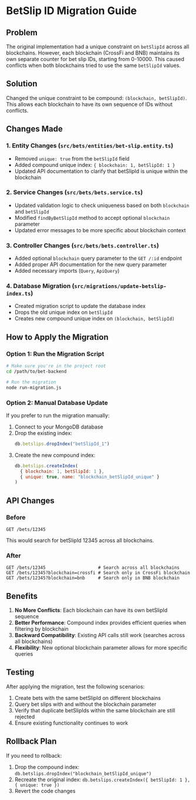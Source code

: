 # BetSlip ID Migration Guide

## Problem
The original implementation had a unique constraint on `betSlipId` across all blockchains. However, each blockchain (CrossFi and BNB) maintains its own separate counter for bet slip IDs, starting from 0-10000. This caused conflicts when both blockchains tried to use the same `betSlipId` values.

## Solution
Changed the unique constraint to be compound: `(blockchain, betSlipId)`. This allows each blockchain to have its own sequence of IDs without conflicts.

## Changes Made

### 1. Entity Changes (`src/bets/entities/bet-slip.entity.ts`)
- Removed `unique: true` from the `betSlipId` field
- Added compound unique index: `{ blockchain: 1, betSlipId: 1 }`
- Updated API documentation to clarify that betSlipId is unique within the blockchain

### 2. Service Changes (`src/bets/bets.service.ts`)
- Updated validation logic to check uniqueness based on both `blockchain` and `betSlipId`
- Modified `findByBetSlipId` method to accept optional `blockchain` parameter
- Updated error messages to be more specific about blockchain context

### 3. Controller Changes (`src/bets/bets.controller.ts`)
- Added optional `blockchain` query parameter to the `GET /:id` endpoint
- Added proper API documentation for the new query parameter
- Added necessary imports (`Query`, `ApiQuery`)

### 4. Database Migration (`src/migrations/update-betslip-index.ts`)
- Created migration script to update the database index
- Drops the old unique index on `betSlipId`
- Creates new compound unique index on `(blockchain, betSlipId)`

## How to Apply the Migration

### Option 1: Run the Migration Script
```bash
# Make sure you're in the project root
cd /path/to/bet-backend

# Run the migration
node run-migration.js
```

### Option 2: Manual Database Update
If you prefer to run the migration manually:

1. Connect to your MongoDB database
2. Drop the existing index:
   ```javascript
   db.betslips.dropIndex("betSlipId_1")
   ```
3. Create the new compound index:
   ```javascript
   db.betslips.createIndex(
     { blockchain: 1, betSlipId: 1 },
     { unique: true, name: "blockchain_betSlipId_unique" }
   )
   ```

## API Changes

### Before
```
GET /bets/12345
```
This would search for betSlipId 12345 across all blockchains.

### After
```
GET /bets/12345                    # Search across all blockchains
GET /bets/12345?blockchain=crossfi # Search only in CrossFi blockchain
GET /bets/12345?blockchain=bnb     # Search only in BNB blockchain
```

## Benefits
1. **No More Conflicts**: Each blockchain can have its own betSlipId sequence
2. **Better Performance**: Compound index provides efficient queries when filtering by blockchain
3. **Backward Compatibility**: Existing API calls still work (searches across all blockchains)
4. **Flexibility**: New optional blockchain parameter allows for more specific queries

## Testing
After applying the migration, test the following scenarios:
1. Create bets with the same betSlipId on different blockchains
2. Query bet slips with and without the blockchain parameter
3. Verify that duplicate betSlipIds within the same blockchain are still rejected
4. Ensure existing functionality continues to work

## Rollback Plan
If you need to rollback:
1. Drop the compound index: `db.betslips.dropIndex("blockchain_betSlipId_unique")`
2. Recreate the original index: `db.betslips.createIndex({ betSlipId: 1 }, { unique: true })`
3. Revert the code changes 